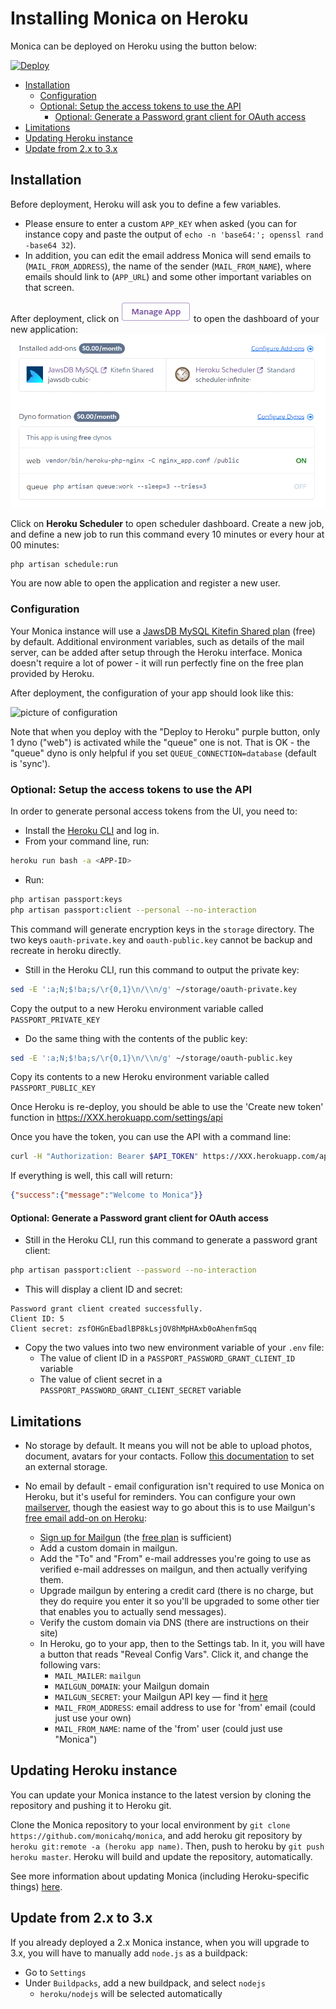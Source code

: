 # Installing Monica on Heroku <!-- omit in toc -->

Monica can be deployed on Heroku using the button below:

[![Deploy](https://www.herokucdn.com/deploy/button.svg)](https://heroku.com/deploy?template=https://github.com/monicahq/monica/tree/master)

- [Installation](#installation)
  - [Configuration](#configuration)
  - [Optional: Setup the access tokens to use the API](#optional-setup-the-access-tokens-to-use-the-api)
    - [Optional: Generate a Password grant client for OAuth access](#optional-generate-a-password-grant-client-for-oauth-access)
- [Limitations](#limitations)
- [Updating Heroku instance](#updating-heroku-instance)
- [Update from 2.x to 3.x](#update-from-2x-to-3x)

## Installation

Before deployment, Heroku will ask you to define a few variables.
- Please ensure to enter a custom `APP_KEY` when asked (you can for instance copy and paste the output of `echo -n 'base64:'; openssl rand -base64 32`).
- In addition, you can edit the email address Monica will send emails to (`MAIL_FROM_ADDRESS`), the name of the sender (`MAIL_FROM_NAME`), where emails should link to (`APP_URL`) and some other important variables on that screen.

After deployment, click on ![Manage App](../../images/heroku_manage_app.png) to open the dashboard of your new application:
![Heroku Dashboard](../../images/heroku_dashboard.png)

Click on **Heroku Scheduler** to open scheduler dashboard. Create a new job, and define a new job to run this command every 10 minutes or every hour at 00 minutes:
```sh
php artisan schedule:run
```

You are now able to open the application and register a new user.

### Configuration 

Your Monica instance will use a [JawsDB MySQL Kitefin Shared plan](https://elements.heroku.com/addons/jawsdb) (free) by default. Additional environment variables, such as details of the mail server, can be added after setup through the Heroku interface.
Monica doesn't require a lot of power - it will run perfectly fine on the free plan provided by Heroku. 

After deployment, the configuration of your app should look like this:

![picture of configuration](https://raw.githubusercontent.com/monicahq/monica/master/docs/images/heroku_dashboard-resources.png)

Note that when you deploy with the "Deploy to Heroku" purple button, only 1 dyno ("web") is activated while the "queue" one is not. That is OK - the "queue" dyno is only helpful if you set `QUEUE_CONNECTION=database` (default is 'sync').


### Optional: Setup the access tokens to use the API

In order to generate personal access tokens from the UI, you need to:

* Install the [Heroku CLI](https://devcenter.heroku.com/categories/command-line) and log in.
* From your command line, run:
```sh
heroku run bash -a <APP-ID>
```
* Run:
```sh
php artisan passport:keys
php artisan passport:client --personal --no-interaction
```

This command will generate encryption keys in the `storage` directory.
The two keys `oauth-private.key` and `oauth-public.key` cannot be backup and recreate in heroku directly.

* Still in the Heroku CLI, run this command to output the private key:
```sh
sed -E ':a;N;$!ba;s/\r{0,1}\n/\\n/g' ~/storage/oauth-private.key
```
  Copy the output to a new Heroku environment variable called `PASSPORT_PRIVATE_KEY`

* Do the same thing with the contents of the public key:
```sh
sed -E ':a;N;$!ba;s/\r{0,1}\n/\\n/g' ~/storage/oauth-public.key
```
  Copy its contents to a new Heroku environment variable called `PASSPORT_PUBLIC_KEY`


Once Heroku is re-deploy, you should be able to use the 'Create new token' function in https://XXX.herokuapp.com/settings/api

Once you have the token, you can use the API with a command line:
```sh
curl -H "Authorization: Bearer $API_TOKEN" https://XXX.herokuapp.com/api
```

If everything is well, this call will return:
```json
{"success":{"message":"Welcome to Monica"}}
```


#### Optional: Generate a Password grant client for OAuth access

* Still in the Heroku CLI, run this command to generate a password grant client:
```sh
php artisan passport:client --password --no-interaction
```
* This will display a client ID and secret:
```
Password grant client created successfully.
Client ID: 5
Client secret: zsfOHGnEbadlBP8kLsjOV8hMpHAxb0oAhenfmSqq
```

* Copy the two values into two new environment variable of your `.env` file:
   - The value of client ID in a `PASSPORT_PASSWORD_GRANT_CLIENT_ID` variable
   - The value of client secret in a `PASSPORT_PASSWORD_GRANT_CLIENT_SECRET` variable

## Limitations

* No storage by default. It means you will not be able to upload photos, document, avatars for your contacts.
  Follow [this documentation](/docs/installation/storage.md) to set an external storage.

* No email by default - email configuration isn't required to use Monica on Heroku, but it's useful for reminders.  You can configure your own [mailserver](/docs/installation/mail.md), though the easiest way to go about this is to use Mailgun's [free email add-on on Heroku](https://elements.heroku.com/addons/mailgun):
  * [Sign up for Mailgun](https://signup.mailgun.com/new/signup) (the [free plan](https://www.mailgun.com/pricing) is sufficient)
  * Add a custom domain in mailgun.
  * Add the "To" and "From" e-mail addresses you're going to use as verified e-mail addresses on mailgun, and then actually verifying them.
  * Upgrade mailgun by entering a credit card (there is no charge, but they do require you enter it so you'll be upgraded to some other   tier that enables you to actually send messages).
  * Verify the custom domain via DNS (there are instructions on their site)
  * In Heroku, go to your app, then to the Settings tab. In it, you will have a button that reads "Reveal Config Vars". Click it, and change the following vars:
    * `MAIL_MAILER`: `mailgun`
    * `MAILGUN_DOMAIN`: your Mailgun domain
    * `MAILGUN_SECRET`: your Mailgun API key — find it [here](https://app.mailgun.com/app/account/security)
    * `MAIL_FROM_ADDRESS`: email address to use for 'from' email (could just use your own)
    * `MAIL_FROM_NAME`: name of the 'from' user (could just use "Monica")
  

## Updating Heroku instance

You can update your Monica instance to the latest version by cloning the repository and pushing it to Heroku git.

Clone the Monica repository to your local environment by `git clone https://github.com/monicahq/monica`, and add heroku git repository by `heroku git:remote -a (heroku app name)`. Then, push to heroku by `git push heroku master`. Heroku will build and update the repository, automatically.

See more information about updating Monica (including Heroku-specific things) [here](https://github.com/monicahq/monica/blob/master/docs/installation/update.md).


## Update from 2.x to 3.x

If you already deployed a 2.x Monica instance, when you will upgrade to 3.x, you will have to manually add `node.js` as a buildpack:
- Go to `Settings`
- Under `Buildpacks`, add a new buildpack, and select `nodejs`
  - `heroku/nodejs` will be selected automatically
